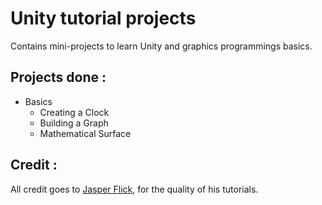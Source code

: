 # Unity tutorial projects
Contains mini-projects to learn Unity and graphics programmings basics.

## Projects done :
- Basics
  - Creating a Clock
  - Building a Graph
  - Mathematical Surface

## Credit :
All credit goes to [Jasper Flick](https://catlikecoding.com/jasper-flick/), for the quality of his tutorials.
